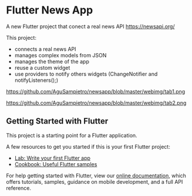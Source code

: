 # Flutter News App

A new Flutter project that conect a real news API https://newsapi.org/

This project:
- connects a real news API
- manages complex models from JSON
- manages the theme of the app
- reuse a custom widget
- use providers to notify others widgets (ChangeNotifier and notifyListeners();) 

https://github.com/AguSampietro/newsapp/blob/master/webimg/tab1.png

https://github.com/AguSampietro/newsapp/blob/master/webimg/tab2.png

## Getting Started with Flutter

This project is a starting point for a Flutter application.

A few resources to get you started if this is your first Flutter project:

- [Lab: Write your first Flutter app](https://flutter.dev/docs/get-started/codelab)
- [Cookbook: Useful Flutter samples](https://flutter.dev/docs/cookbook)

For help getting started with Flutter, view our
[online documentation](https://flutter.dev/docs), which offers tutorials,
samples, guidance on mobile development, and a full API reference.
